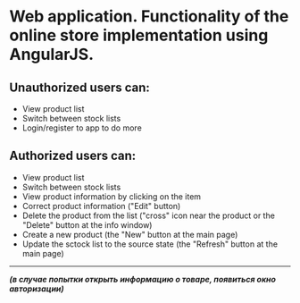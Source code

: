 # Web application. Functionality of the online store implementation using AngularJS.

## Unauthorized users can:
   * View product list
   * Switch between stock lists
   * Login/register to app to do more
 


## Authorized users can:
   * View product list
   * Switch between stock lists
   * View product information by clicking on the item
   * Correct product information ("Edit" button)
   * Delete the product from the list ("cross" icon near the product or the "Delete" button at the info window)
   * Create a new product (the "New" button at the main page)
   * Update the sctock list to the source state (the "Refresh" button at the main page)

<hr>

***(в случае попытки открыть информацию о товаре, появиться окно авторизации)***
